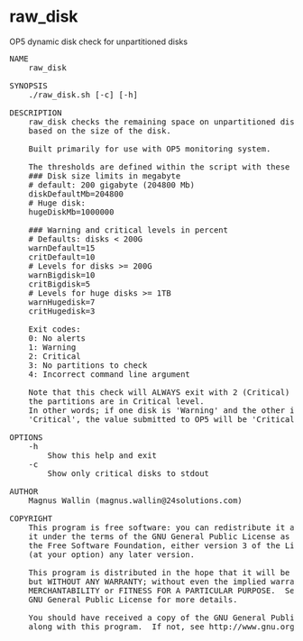 # raw_disk
OP5 dynamic disk check for unpartitioned disks

<pre>
NAME
    raw_disk

SYNOPSIS
    ./raw_disk.sh [-c] [-h]

DESCRIPTION
    raw_disk checks the remaining space on unpartitioned disks (/dev/sda /dev/sdb /dev/sdc etcetera),
    based on the size of the disk.

    Built primarily for use with OP5 monitoring system.

    The thresholds are defined within the script with these variables:
    ### Disk size limits in megabyte
    # default: 200 gigabyte (204800 Mb) 
    diskDefaultMb=204800
    # Huge disk:
    hugeDiskMb=1000000

    ### Warning and critical levels in percent
    # Defaults: disks < 200G
    warnDefault=15
    critDefault=10
    # Levels for disks >= 200G
    warnBigdisk=10
    critBigdisk=5
    # Levels for huge disks >= 1TB
    warnHugedisk=7
    critHugedisk=3

    Exit codes:
    0: No alerts
    1: Warning
    2: Critical
    3: No partitions to check
    4: Incorrect command line argument

    Note that this check will ALWAYS exit with 2 (Critical) if ANY of 
    the partitions are in Critical level.
    In other words; if one disk is 'Warning' and the other is 
    'Critical', the value submitted to OP5 will be 'Critical'.

OPTIONS
    -h
        Show this help and exit
    -c
        Show only critical disks to stdout

AUTHOR
    Magnus Wallin (magnus.wallin@24solutions.com)

COPYRIGHT
    This program is free software: you can redistribute it and/or modify
    it under the terms of the GNU General Public License as published by
    the Free Software Foundation, either version 3 of the License, or
    (at your option) any later version.

    This program is distributed in the hope that it will be useful,
    but WITHOUT ANY WARRANTY; without even the implied warranty of
    MERCHANTABILITY or FITNESS FOR A PARTICULAR PURPOSE.  See the
    GNU General Public License for more details.

    You should have received a copy of the GNU General Public License
    along with this program.  If not, see http://www.gnu.org/licenses/.
</pre>
